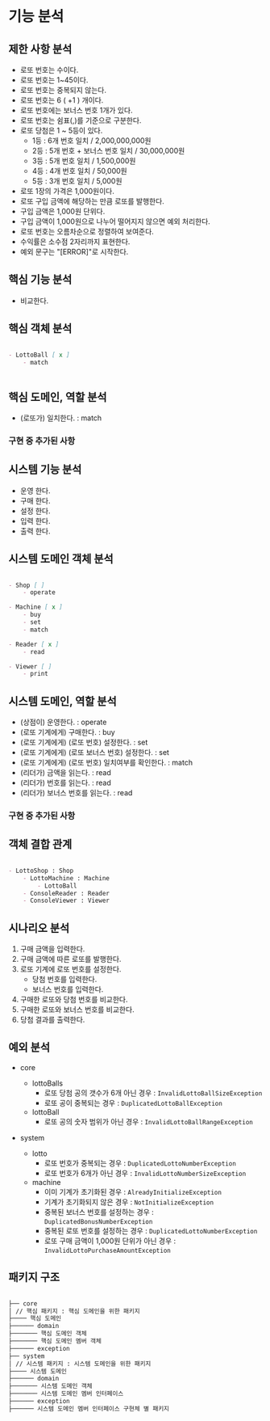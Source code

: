 # 기능 분석

## 제한 사항 분석

- 로또 번호는 수이다.
- 로또 번호는 1~45이다.
- 로또 번호는 중복되지 않는다.
- 로또 번호는 6 ( +1 ) 개이다.
- 로또 번호에는 보너스 번호 1개가 있다.
- 로또 번호는 쉼표(,)를 기준으로 구분한다.
- 로또 당첨은 1 ~ 5등이 있다.
    - 1등 : 6개 번호 일치 / 2,000,000,000원
    - 2등 : 5개 번호 + 보너스 번호 일치 / 30,000,000원
    - 3등 : 5개 번호 일치 / 1,500,000원
    - 4등 : 4개 번호 일치 / 50,000원
    - 5등 : 3개 번호 일치 / 5,000원
- 로또 1장의 가격은 1,000원이다.
- 로또 구입 금액에 해당하는 만큼 로또를 발행한다.
- 구입 금액은 1,000원 단위다.
- 구입 금액이 1,000원으로 나누어 떨어지지 않으면 예외 처리한다.
- 로또 번호는 오름차순으로 정렬하여 보여준다.
- 수익률은 소수점 2자리까지 표현한다.
- 예외 문구는 "[ERROR]"로 시작한다.

## 핵심 기능 분석

- 비교한다.

## 핵심 객체 분석

```markdown

- LottoBall [ x ]
    - match
    
```

## 핵심 도메인, 역할 분석

- (로또가) 일치한다. : match

### 구현 중 추가된 사항

## 시스템 기능 분석

- 운영 한다.
- 구매 한다.
- 설정 한다.
- 입력 한다.
- 출력 한다.

## 시스템 도메인 객체 분석

```markdown

- Shop [ ]
    - operate

- Machine [ x ]
    - buy
    - set
    - match

- Reader [ x ]
    - read

- Viewer [ ]
    - print

```

## 시스템 도메인, 역할 분석

- (상점이) 운영한다. : operate
- (로또 기계에게) 구매한다. : buy
- (로또 기계에게) (로또 번호) 설정한다. : set
- (로또 기계에게) (로또 보너스 번호) 설정한다. : set
- (로또 기계에게) (로또 번호) 일치여부를 확인한다. : match
- (리더가) 금액을 읽는다. : read
- (리더가) 번호를 읽는다. : read
- (리더가) 보너스 번호를 읽는다. : read

### 구현 중 추가된 사항

## 객체 결합 관계

```markdown

- LottoShop : Shop
    - LottoMachine : Machine
        - LottoBall
    - ConsoleReader : Reader
    - ConsoleViewer : Viewer

```

## 시나리오 분석

1. 구매 금액을 입력한다.
2. 구매 금액에 따른 로또를 발행한다.
3. 로또 기계에 로또 번호를 설정한다.
    - 당첨 번호를 입력한다.
    - 보너스 번호를 입력한다.
4. 구매한 로또와 당첨 번호를 비교한다.
5. 구매한 로또와 보너스 번호를 비교한다.
6. 당첨 결과를 출력한다.

## 예외 분석

- core
    - lottoBalls
        - 로또 당첨 공의 갯수가 6개 아닌 경우 : `InvalidLottoBallSizeException`
        - 로또 공이 중복되는 경우 : `DuplicatedLottoBallException`
    - lottoBall
        - 로또 공의 숫자 범위가 아닌 경우 : `InvalidLottoBallRangeException`

- system
    - lotto
        - 로또 번호가 중복되는 경우 : `DuplicatedLottoNumberException`
        - 로또 번호가 6개가 아닌 경우 : `InvalidLottoNumberSizeException`
    - machine
        - 이미 기계가 초기화된 경우 : `AlreadyInitializeException`
        - 기계가 초기화되지 않은 경우 : `NotInitializeException`
        - 중복된 보너스 번호를 설정하는 경우 : `DuplicatedBonusNumberException`
        - 중복된 로또 번호를 설정하는 경우 : `DuplicatedLottoNumberException`
        - 로또 구매 금액이 1,000원 단위가 아닌 경우 : `InvalidLottoPurchaseAmountException`

## 패키지 구조

```markdown

├── core
│ // 핵심 패키지 : 핵심 도메인을 위한 패키지
├──── 핵심 도메인
├────── domain
├─────── 핵심 도메인 객체
├─────── 핵심 도메인 멤버 객체
├────── exception
├── system
│ // 시스템 패키지 : 시스템 도메인을 위한 패키지
├──── 시스템 도메인
├────── domain
├─────── 시스템 도메인 객체
├─────── 시스템 도메인 멤버 인터페이스
├────── exception
├────── 시스템 도메인 멤버 인터페이스 구현체 별 패키지

```